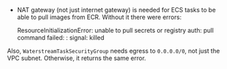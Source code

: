 - NAT gateway (not just internet gateway) is needed for ECS tasks to be able to pull images from ECR.
Without it there were errors:

  ResourceInitializationError: unable to pull secrets or registry auth: pull command failed: : signal: killed

Also, `WaterstreamTaskSecurityGroup` needs egress to `0.0.0.0/0`, not just the VPC subnet. Otherwise, 
it returns the same error.

